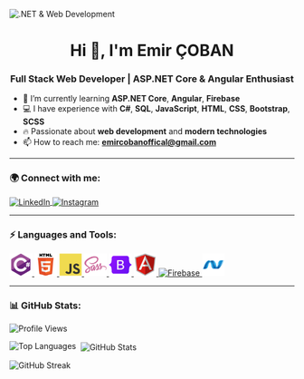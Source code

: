 ![.NET & Web Development]()

<h1 align="center">Hi 👋, I'm Emir ÇOBAN</h1>
<h3 align="center">Full Stack Web Developer | ASP.NET Core & Angular Enthusiast</h3>

- 🌱 I’m currently learning **ASP.NET Core**, **Angular**, **Firebase**
- 💻 I have experience with **C#**, **SQL**, **JavaScript**, **HTML**, **CSS**, **Bootstrap**, **SCSS**
- 🔥 Passionate about **web development** and **modern technologies**
- 📫 How to reach me: **emircobanoffical@gmail.com**

---

<h3 align="left">🌍 Connect with me:</h3>
<p align="left">
<a href="https://www.linkedin.com/in/emir-%C3%A7oban-4980532a4/" target="blank">
  <img align="center" src="https://raw.githubusercontent.com/rahuldkjain/github-profile-readme-generator/master/src/images/icons/Social/linked-in-alt.svg" alt="LinkedIn" height="30" width="40"/>
</a>
<a href="https://instagram.com/xemircobanx" target="blank">
  <img align="center" src="https://raw.githubusercontent.com/rahuldkjain/github-profile-readme-generator/master/src/images/icons/Social/instagram.svg" alt="Instagram" height="30" width="40"/>
</a>
</p>

---

<h3 align="left">⚡ Languages and Tools:</h3>
<p align="left">
  <a href="https://www.w3schools.com/cs/" target="_blank" rel="noreferrer">
    <img src="https://raw.githubusercontent.com/devicons/devicon/master/icons/csharp/csharp-original.svg" alt="C#" width="40" height="40"/>
  </a>
  <a href="https://www.w3.org/html/" target="_blank" rel="noreferrer">
    <img src="https://raw.githubusercontent.com/devicons/devicon/master/icons/html5/html5-original-wordmark.svg" alt="HTML5" width="40" height="40"/>
  </a>
  <a href="https://developer.mozilla.org/en-US/docs/Web/JavaScript" target="_blank" rel="noreferrer">
    <img src="https://raw.githubusercontent.com/devicons/devicon/master/icons/javascript/javascript-original.svg" alt="JavaScript" width="40" height="40"/>
  </a>
  <a href="https://sass-lang.com/documentation" target="_blank" rel="noreferrer">
    <img src="https://raw.githubusercontent.com/devicons/devicon/master/icons/sass/sass-original.svg" alt="Sass" width="40" height="40"/>
  </a>
  <a href="https://getbootstrap.com/" target="_blank" rel="noreferrer">
    <img src="https://raw.githubusercontent.com/devicons/devicon/master/icons/bootstrap/bootstrap-original.svg" alt="Bootstrap" width="40" height="40"/>
  </a>
  <a href="https://angular.io/" target="_blank" rel="noreferrer">
    <img src="https://raw.githubusercontent.com/devicons/devicon/master/icons/angularjs/angularjs-original.svg" alt="Angular" width="40" height="40"/>
  </a>
  <a href="https://firebase.google.com/" target="_blank" rel="noreferrer">
    <img src="https://www.vectorlogo.zone/logos/firebase/firebase-icon.svg" alt="Firebase" width="40" height="40"/>
  </a>
  <a href="https://dotnet.microsoft.com/" target="_blank" rel="noreferrer">
    <img src="https://raw.githubusercontent.com/devicons/devicon/master/icons/dot-net/dot-net-original.svg" alt=".NET Core" width="40" height="40"/>
  </a>
</p>

---

<h3 align="left">📊 GitHub Stats:</h3>
<p align="left">
  <img src="https://komarev.com/ghpvc/?username=emircobanofficial&label=Profile%20views&color=0e75b6&style=flat" alt="Profile Views" />
</p>

<p>
  <img align="left" src="https://github-readme-stats.vercel.app/api/top-langs?username=emircobanofficial&show_icons=true&locale=en&layout=compact" alt="Top Languages" />
</p>

<p>&nbsp;
  <img align="center" src="https://github-readme-stats.vercel.app/api?username=emircobanofficial&show_icons=true&locale=en" alt="GitHub Stats" />
</p>

<p>
  <img align="center" src="https://github-readme-streak-stats.herokuapp.com/?user=emircobanofficial&" alt="GitHub Streak" />
</p>

